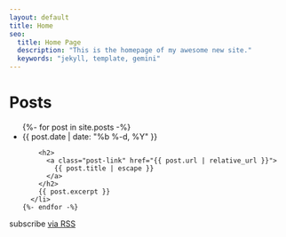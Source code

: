 ```yaml
---
layout: default
title: Home
seo:
  title: Home Page
  description: "This is the homepage of my awesome new site."
  keywords: "jekyll, template, gemini"
---
```


<div class="home">

  <h1 class="page-heading">Posts</h1>

  <ul class="post-list">
    {%- for post in site.posts -%}
      <li>
        <span class="post-meta">{{ post.date | date: "%b %-d, %Y" }}</span>

        <h2>
          <a class="post-link" href="{{ post.url | relative_url }}">
            {{ post.title | escape }}
          </a>
        </h2>
        {{ post.excerpt }}
      </li>
    {%- endfor -%}
  </ul>

  <p class="rss-subscribe">subscribe <a href="{{ "/feed.xml" | relative_url }}">via RSS</a></p>

</div>